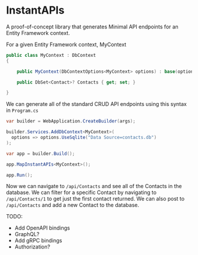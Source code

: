 # InstantAPIs
A proof-of-concept library that generates Minimal API endpoints for an Entity Framework context.  

For a given Entity Framework context, MyContext

```csharp
public class MyContext : DbContext 
{

	public MyContext(DbContextOptions<MyContext> options) : base(options) {}

	public DbSet<Contact>? Contacts { get; set; }

}
```

We can generate all of the standard CRUD API endpoints using this syntax in `Program.cs`

```csharp
var builder = WebApplication.CreateBuilder(args);

builder.Services.AddDbContext<MyContext>(
  options => options.UseSqlite("Data Source=contacts.db")
);

var app = builder.Build();

app.MapInstantAPIs<MyContext>();

app.Run();
```

Now we can navigate to `/api/Contacts` and see all of the Contacts in the database.  We can filter for a specific Contact by navigating to `/api/Contacts/1` to get just the first contact returned.  We can also post to `/api/Contacts` and add a new Contact to the database.

TODO:

- Add OpenAPI bindings
- GraphQL?
- Add gRPC bindings
- Authorization?
